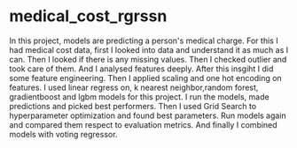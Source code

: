 # medical_cost_rgrssn
In this project, models are predicting a person's medical charge. For this I had medical cost data, first I looked into data and understand it as much as I can. Then I looked if there is any missing values.  Then I checked outlier and took care of them. And I analysed features deeply. After this insgiht I did some feature engineering. Then I applied scaling and one hot encoding on features. I used linear regress
on, k nearest neighbor,random forest, gradientboost and lgbm models for this project. I run the models, made predictions and picked best performers. Then I used Grid Search to hyperparameter optimization and found best parameters. Run models again and compared them respect to evaluation metrics. And finally I combined models with voting regressor.
